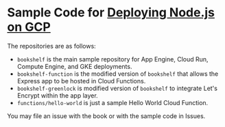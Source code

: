 # Sample Code for [Deploying Node.js on GCP](https://gumroad.com/l/yfSTq)

The repositories are as follows:
- `bookshelf` is the main sample repository for App Engine, Cloud Run, Compute Engine, and GKE deployments.
- `bookshelf-function` is the modified version of `bookshelf` that allows the Express app to be hosted in Cloud Functions.
- `bookshelf-greenlock` is modified version of `bookshelf` to integrate Let's Encrypt within the app layer.
- `functions/hello-world` is just a sample Hello World Cloud Function.

You may file an issue with the book or with the sample code in Issues.